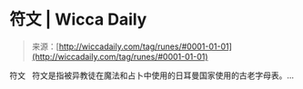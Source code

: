 <!--yml

category: 未分类

date: 2024-06-12 18:25:19

-->

# 符文 | Wicca Daily

> 来源：[http://wiccadaily.com/tag/runes/#0001-01-01](http://wiccadaily.com/tag/runes/#0001-01-01)

符文   符文是指被异教徒在魔法和占卜中使用的日耳曼国家使用的古老字母表。…
